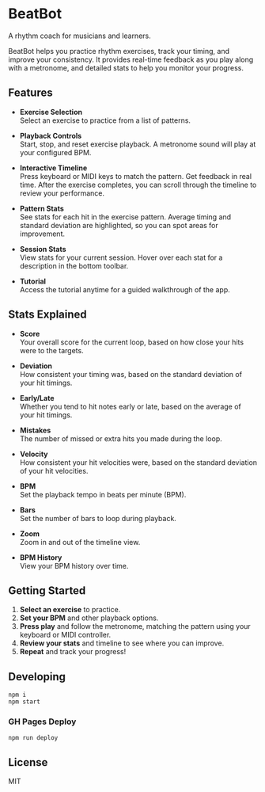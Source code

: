# BeatBot

A rhythm coach for musicians and learners.

BeatBot helps you practice rhythm exercises, track your timing, and improve your consistency. It provides real-time feedback as you play along with a metronome, and detailed stats to help you monitor your progress.

## Features

- **Exercise Selection**  
  Select an exercise to practice from a list of patterns.

- **Playback Controls**  
  Start, stop, and reset exercise playback. A metronome sound will play at your configured BPM.

- **Interactive Timeline**  
  Press keyboard or MIDI keys to match the pattern. Get feedback in real time. After the exercise completes, you can scroll through the timeline to review your performance.

- **Pattern Stats**  
  See stats for each hit in the exercise pattern. Average timing and standard deviation are highlighted, so you can spot areas for improvement.

- **Session Stats**  
  View stats for your current session. Hover over each stat for a description in the bottom toolbar.

- **Tutorial**  
  Access the tutorial anytime for a guided walkthrough of the app.

## Stats Explained

- **Score**  
  Your overall score for the current loop, based on how close your hits were to the targets.

- **Deviation**  
  How consistent your timing was, based on the standard deviation of your hit timings.

- **Early/Late**  
  Whether you tend to hit notes early or late, based on the average of your hit timings.

- **Mistakes**  
  The number of missed or extra hits you made during the loop.

- **Velocity**  
  How consistent your hit velocities were, based on the standard deviation of your hit velocities.

- **BPM**  
  Set the playback tempo in beats per minute (BPM).

- **Bars**  
  Set the number of bars to loop during playback.

- **Zoom**  
  Zoom in and out of the timeline view.

- **BPM History**  
  View your BPM history over time.

## Getting Started

1. **Select an exercise** to practice.
2. **Set your BPM** and other playback options.
3. **Press play** and follow the metronome, matching the pattern using your keyboard or MIDI controller.
4. **Review your stats** and timeline to see where you can improve.
5. **Repeat** and track your progress!

## Developing

```
npm i
npm start
```

### GH Pages Deploy

```
npm run deploy
```

## License

MIT